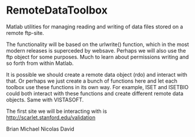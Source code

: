 # RemoteDataToolbox
Matlab utilities for managing reading and writing of data files stored on a remote ftp-site.

The functionality will be based on the urlwrite() function, 
which in the most modern releases is superceded by websave.  Perhaps we
will also use the ftp object for some purposes.  Much to learn about permissions
writing and so forth from within Matlab.

It is possible we should create a remote data object (rdo) and interact
with that.  Or perhaps we just create a bunch of functions here and
let each toolbox use these functions in its own way.  For example, ISET
and ISETBIO could both interact with these functions and create different
remote data objects.  Same with VISTASOFT.

The first site we will be interacting with is http://scarlet.stanford.edu/validation

Brian
Michael
Nicolas
David
